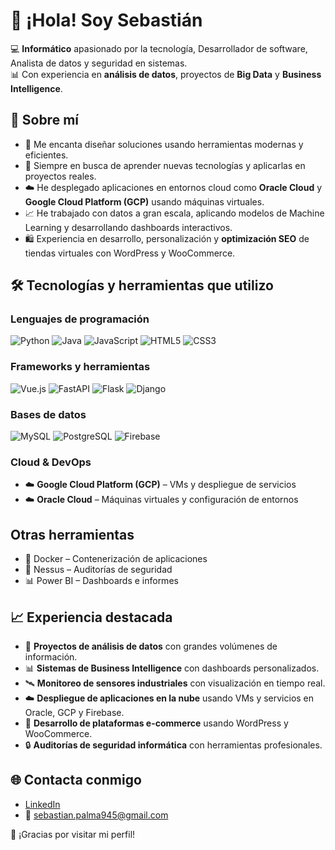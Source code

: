 # 👋 ¡Hola! Soy Sebastián

💻 **Informático** apasionado por la tecnología, Desarrollador de software, Analista de datos y seguridad en sistemas.  
📊 Con experiencia en **análisis de datos**, proyectos de **Big Data** y **Business Intelligence**.  

## 🚀 Sobre mí

- 🔧 Me encanta diseñar soluciones usando herramientas modernas y eficientes.
- 🧠 Siempre en busca de aprender nuevas tecnologías y aplicarlas en proyectos reales.
- ☁️ He desplegado aplicaciones en entornos cloud como **Oracle Cloud** y **Google Cloud Platform (GCP)** usando máquinas virtuales.
- 📈 He trabajado con datos a gran escala, aplicando modelos de Machine Learning y desarrollando dashboards interactivos.
- 🛍️ Experiencia en desarrollo, personalización y **optimización SEO** de tiendas virtuales con WordPress y WooCommerce.

## 🛠️ Tecnologías y herramientas que utilizo

### Lenguajes de programación
![Python](https://img.shields.io/badge/Python-3776AB?style=flat&logo=python&logoColor=white)
![Java](https://img.shields.io/badge/Java-007396?style=flat&logo=java&logoColor=white)
![JavaScript](https://img.shields.io/badge/JavaScript-F7DF1E?style=flat&logo=javascript&logoColor=black)
![HTML5](https://img.shields.io/badge/HTML5-E34F26?style=flat&logo=html5&logoColor=white)
![CSS3](https://img.shields.io/badge/CSS3-1572B6?style=flat&logo=css3&logoColor=white)

### Frameworks y herramientas
![Vue.js](https://img.shields.io/badge/Vue.js-35495E?style=flat&logo=vue.js&logoColor=4FC08D)
![FastAPI](https://img.shields.io/badge/FastAPI-009688?style=flat&logo=fastapi&logoColor=white)
![Flask](https://img.shields.io/badge/Flask-000000?style=flat&logo=flask&logoColor=white)
![Django](https://img.shields.io/badge/Django-092E20?style=flat&logo=django&logoColor=white)

### Bases de datos
![MySQL](https://img.shields.io/badge/MySQL-4479A1?style=flat&logo=mysql&logoColor=white)
![PostgreSQL](https://img.shields.io/badge/PostgreSQL-336791?style=flat&logo=postgresql&logoColor=white)
![Firebase](https://img.shields.io/badge/Firebase-FFCA28?style=flat&logo=firebase&logoColor=black)

### Cloud & DevOps
- ☁️ **Google Cloud Platform (GCP)** – VMs y despliegue de servicios
- ☁️ **Oracle Cloud** – Máquinas virtuales y configuración de entornos

## Otras herramientas
- 🐳 Docker – Contenerización de aplicaciones
- 🔐 Nessus – Auditorías de seguridad
- 📊 Power BI – Dashboards e informes

## 📈 Experiencia destacada

- 🧠 **Proyectos de análisis de datos** con grandes volúmenes de información.
- 📊 **Sistemas de Business Intelligence** con dashboards personalizados.
- 🛰️ **Monitoreo de sensores industriales** con visualización en tiempo real.
- ☁️ **Despliegue de aplicaciones en la nube** usando VMs y servicios en Oracle, GCP y Firebase.
- 🛒 **Desarrollo de plataformas e-commerce** usando WordPress y WooCommerce.
- 🔒 **Auditorías de seguridad informática** con herramientas profesionales.

## 🌐 Contacta conmigo

- [LinkedIn](https://www.linkedin.com/in/sebasti%C3%A1n-palma-espinoza-aaa1a51b9/)
- 📧 sebastian.palma945@gmail.com

🙌 ¡Gracias por visitar mi perfil!
